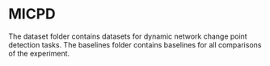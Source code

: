 # MICPD

The dataset folder contains datasets for dynamic network change point detection tasks.
The baselines folder contains baselines for all comparisons of the experiment.
